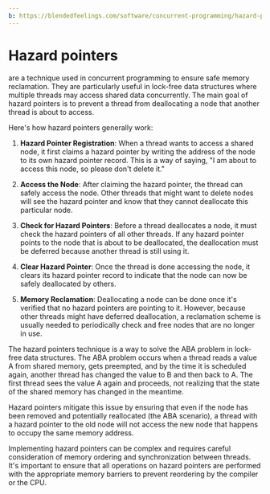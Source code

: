 ```yaml
---
b: https://blendedfeelings.com/software/concurrent-programming/hazard-pointers.md
---
```


# Hazard pointers 
are a technique used in concurrent programming to ensure safe memory reclamation. They are particularly useful in lock-free data structures where multiple threads may access shared data concurrently. The main goal of hazard pointers is to prevent a thread from deallocating a node that another thread is about to access.

Here's how hazard pointers generally work:

1. **Hazard Pointer Registration**: When a thread wants to access a shared node, it first claims a hazard pointer by writing the address of the node to its own hazard pointer record. This is a way of saying, "I am about to access this node, so please don't delete it."

2. **Access the Node**: After claiming the hazard pointer, the thread can safely access the node. Other threads that might want to delete nodes will see the hazard pointer and know that they cannot deallocate this particular node.

3. **Check for Hazard Pointers**: Before a thread deallocates a node, it must check the hazard pointers of all other threads. If any hazard pointer points to the node that is about to be deallocated, the deallocation must be deferred because another thread is still using it.

4. **Clear Hazard Pointer**: Once the thread is done accessing the node, it clears its hazard pointer record to indicate that the node can now be safely deallocated by others.

5. **Memory Reclamation**: Deallocating a node can be done once it's verified that no hazard pointers are pointing to it. However, because other threads might have deferred deallocation, a reclamation scheme is usually needed to periodically check and free nodes that are no longer in use.

The hazard pointers technique is a way to solve the ABA problem in lock-free data structures. The ABA problem occurs when a thread reads a value A from shared memory, gets preempted, and by the time it is scheduled again, another thread has changed the value to B and then back to A. The first thread sees the value A again and proceeds, not realizing that the state of the shared memory has changed in the meantime.

Hazard pointers mitigate this issue by ensuring that even if the node has been removed and potentially reallocated (the ABA scenario), a thread with a hazard pointer to the old node will not access the new node that happens to occupy the same memory address.

Implementing hazard pointers can be complex and requires careful consideration of memory ordering and synchronization between threads. It's important to ensure that all operations on hazard pointers are performed with the appropriate memory barriers to prevent reordering by the compiler or the CPU.